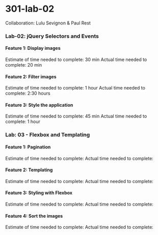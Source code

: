 # 301-lab-02

Collaboration: Lulu Sevignon & Paul Rest


### Lab-02: jQuery Selectors and Events
#### Feature 1: Display images

Estimate of time needed to complete: 30 min
Actual time needed to complete: 20 min

#### Feature 2: Filter images

Estimate of time needed to complete: 1 hour
Actual time needed to complete: 2:30 hours

#### Feature 3: Style the application

Estimate of time needed to complete: 45 min
Actual time needed to complete: 1 hour

### Lab: 03 - Flexbox and Templating
#### Feature 1: Pagination

Estimate of time needed to complete: 
Actual time needed to complete: 

#### Feature 2: Templating

Estimate of time needed to complete: 
Actual time needed to complete: 

#### Feature 3: Styling with Flexbox

Estimate of time needed to complete: 
Actual time needed to complete: 

#### Feature 4: Sort the images

Estimate of time needed to complete: 
Actual time needed to complete: 
